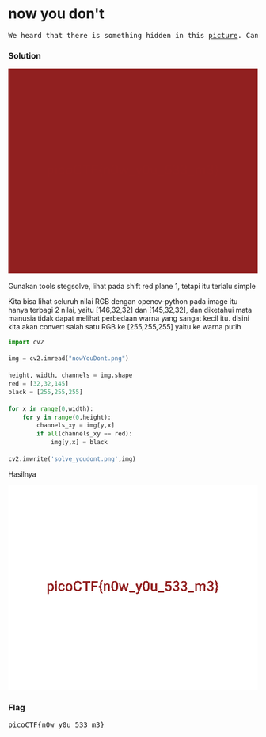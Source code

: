 <h1><b>now you don't</h1></b>
<pre>
We heard that there is something hidden in this <a href="https://2018shell.picoctf.com/static/f518f4ed24443251697079e17a17e93a/nowYouDont.png">picture</a>. Can you find it?
</pre>
</b><h3>Solution</h3></b>
<p align='center'>
  <img src="https://github.com/enomarozi/Writeup-CTF/blob/master/PicoCTF2018/Forensics/Images/nowYouDont.png">
</p>
<p>Gunakan tools stegsolve, lihat pada shift red plane 1, tetapi itu terlalu simple</p>
<p>Kita bisa lihat seluruh nilai RGB dengan opencv-python pada image itu hanya terbagi 2 nilai, yaitu [146,32,32] dan [145,32,32], 
dan diketahui mata manusia tidak dapat melihat perbedaan warna yang sangat kecil itu. disini kita akan convert salah satu RGB ke [255,255,255] yaitu ke warna putih</p>

```python
import cv2

img = cv2.imread("nowYouDont.png")

height, width, channels = img.shape
red = [32,32,145]
black = [255,255,255]

for x in range(0,width):
    for y in range(0,height):
        channels_xy = img[y,x]
        if all(channels_xy == red):    
            img[y,x] = black
            
cv2.imwrite('solve_youdont.png',img)

```
<p>Hasilnya</p>
<p align='center'>
  <img src="https://github.com/enomarozi/Writeup-CTF/blob/master/PicoCTF2018/Forensics/Images/now%20you%20don.png">
</p>
</b><h3>Flag</h3></b>
<pre>
picoCTF{n0w_y0u_533_m3}
</pre>
